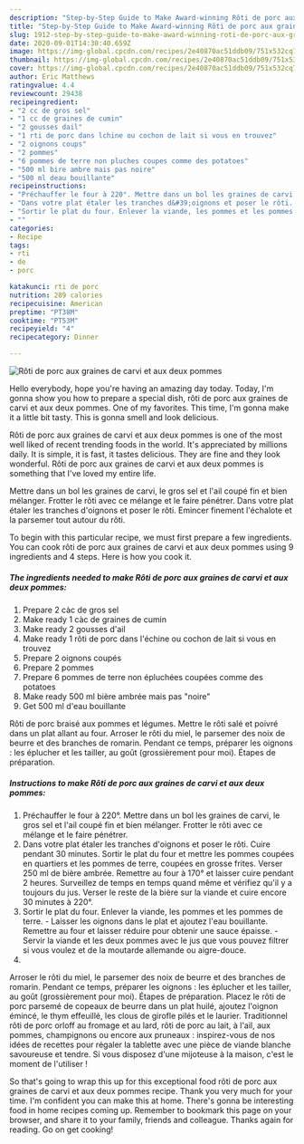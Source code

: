 ```yaml
---
description: "Step-by-Step Guide to Make Award-winning Rôti de porc aux graines de carvi et aux deux pommes"
title: "Step-by-Step Guide to Make Award-winning Rôti de porc aux graines de carvi et aux deux pommes"
slug: 1912-step-by-step-guide-to-make-award-winning-roti-de-porc-aux-graines-de-carvi-et-aux-deux-pommes
date: 2020-09-01T14:30:40.659Z
image: https://img-global.cpcdn.com/recipes/2e40870ac51ddb09/751x532cq70/roti-de-porc-aux-graines-de-carvi-et-aux-deux-pommes-photo-principale-de-la-recette.jpg
thumbnail: https://img-global.cpcdn.com/recipes/2e40870ac51ddb09/751x532cq70/roti-de-porc-aux-graines-de-carvi-et-aux-deux-pommes-photo-principale-de-la-recette.jpg
cover: https://img-global.cpcdn.com/recipes/2e40870ac51ddb09/751x532cq70/roti-de-porc-aux-graines-de-carvi-et-aux-deux-pommes-photo-principale-de-la-recette.jpg
author: Eric Matthews
ratingvalue: 4.4
reviewcount: 29438
recipeingredient:
- "2 cc de gros sel"
- "1 cc de graines de cumin"
- "2 gousses dail"
- "1 rti de porc dans lchine ou cochon de lait si vous en trouvez"
- "2 oignons coups"
- "2 pommes"
- "6 pommes de terre non pluches coupes comme des potatoes"
- "500 ml bire ambre mais pas noire"
- "500 ml deau bouillante"
recipeinstructions:
- "Préchauffer le four à 220°. Mettre dans un bol les graines de carvi, le gros sel et l&#39;ail coupé fin et bien mélanger. Frotter le rôti avec ce mélange et le faire pénétrer."
- "Dans votre plat étaler les tranches d&#39;oignons et poser le rôti. Cuire pendant 30 minutes. Sortir le plat du four et mettre les pommes coupées en quartiers et les pommes de terre, coupées en grosse frites. Verser 250 ml de bière ambrée. Remettre au four à 170° et laisser cuire pendant 2 heures. Surveillez de temps en temps quand même et vérifiez qu&#39;il y a toujours du jus. Verser le reste de la bière sur la viande et cuire encore 30 minutes à 220°."
- "Sortir le plat du four. Enlever la viande, les pommes et les pommes de terre.  Laisser les oignons dans le plat et ajoutez l&#39;eau bouillante. Remettre au four et laisser réduire pour obtenir une sauce épaisse.  Servir la viande et les deux pommes avec le jus que vous pouvez filtrer si vous voulez et de la moutarde allemande ou aigre-douce."
- ""
categories:
- Recipe
tags:
- rti
- de
- porc

katakunci: rti de porc 
nutrition: 289 calories
recipecuisine: American
preptime: "PT38M"
cooktime: "PT53M"
recipeyield: "4"
recipecategory: Dinner

---
```



![Rôti de porc aux graines de carvi et aux deux pommes](https://img-global.cpcdn.com/recipes/2e40870ac51ddb09/751x532cq70/roti-de-porc-aux-graines-de-carvi-et-aux-deux-pommes-photo-principale-de-la-recette.jpg)

Hello everybody, hope you're having an amazing day today. Today, I'm gonna show you how to prepare a special dish, rôti de porc aux graines de carvi et aux deux pommes. One of my favorites. This time, I'm gonna make it a little bit tasty. This is gonna smell and look delicious.

Rôti de porc aux graines de carvi et aux deux pommes is one of the most well liked of recent trending foods in the world. It's appreciated by millions daily. It is simple, it is fast, it tastes delicious. They are fine and they look wonderful. Rôti de porc aux graines de carvi et aux deux pommes is something that I've loved my entire life.

Mettre dans un bol les graines de carvi, le gros sel et l&#39;ail coupé fin et bien mélanger. Frotter le rôti avec ce mélange et le faire pénétrer. Dans votre plat étaler les tranches d&#39;oignons et poser le rôti. Emincer finement l&#39;échalote et la parsemer tout autour du rôti.


To begin with this particular recipe, we must first prepare a few ingredients. You can cook rôti de porc aux graines de carvi et aux deux pommes using 9 ingredients and 4 steps. Here is how you cook it.

<!--inarticleads1-->

##### The ingredients needed to make Rôti de porc aux graines de carvi et aux deux pommes:

1. Prepare 2 càc de gros sel
1. Make ready 1 càc de graines de cumin
1. Make ready 2 gousses d&#39;ail
1. Make ready 1 rôti de porc dans l&#39;échine ou cochon de lait si vous en trouvez
1. Prepare 2 oignons coupés
1. Prepare 2 pommes
1. Prepare 6 pommes de terre non épluchées coupées comme des potatoes
1. Make ready 500 ml bière ambrée mais pas &#34;noire&#34;
1. Get 500 ml d&#39;eau bouillante


Rôti de porc braisé aux pommes et légumes. Mettre le rôti salé et poivré dans un plat allant au four. Arroser le rôti du miel, le parsemer des noix de beurre et des branches de romarin. Pendant ce temps, préparer les oignons : les éplucher et les tailler, au goût (grossièrement pour moi). Étapes de préparation. 

<!--inarticleads2-->

##### Instructions to make Rôti de porc aux graines de carvi et aux deux pommes:

1. Préchauffer le four à 220°. Mettre dans un bol les graines de carvi, le gros sel et l&#39;ail coupé fin et bien mélanger. Frotter le rôti avec ce mélange et le faire pénétrer.
1. Dans votre plat étaler les tranches d&#39;oignons et poser le rôti. Cuire pendant 30 minutes. Sortir le plat du four et mettre les pommes coupées en quartiers et les pommes de terre, coupées en grosse frites. Verser 250 ml de bière ambrée. Remettre au four à 170° et laisser cuire pendant 2 heures. Surveillez de temps en temps quand même et vérifiez qu&#39;il y a toujours du jus. Verser le reste de la bière sur la viande et cuire encore 30 minutes à 220°.
1. Sortir le plat du four. Enlever la viande, les pommes et les pommes de terre.  - Laisser les oignons dans le plat et ajoutez l&#39;eau bouillante. Remettre au four et laisser réduire pour obtenir une sauce épaisse.  - Servir la viande et les deux pommes avec le jus que vous pouvez filtrer si vous voulez et de la moutarde allemande ou aigre-douce.
1. 


Arroser le rôti du miel, le parsemer des noix de beurre et des branches de romarin. Pendant ce temps, préparer les oignons : les éplucher et les tailler, au goût (grossièrement pour moi). Étapes de préparation. Placez le rôti de porc parsemé de copeaux de beurre dans un plat huilé, ajoutez l&#39;oignon émincé, le thym effeuillé, les clous de girofle pilés et le laurier. Traditionnel rôti de porc orloff au fromage et au lard, rôti de porc au lait, à l&#39;ail, aux pommes, champignons ou encore aux pruneaux : inspirez-vous de nos idées de recettes pour régaler la tablette avec une pièce de viande blanche savoureuse et tendre. Si vous disposez d&#39;une mijoteuse à la maison, c&#39;est le moment de l&#39;utiliser ! 

So that's going to wrap this up for this exceptional food rôti de porc aux graines de carvi et aux deux pommes recipe. Thank you very much for your time. I'm confident you can make this at home. There's gonna be interesting food in home recipes coming up. Remember to bookmark this page on your browser, and share it to your family, friends and colleague. Thanks again for reading. Go on get cooking!
